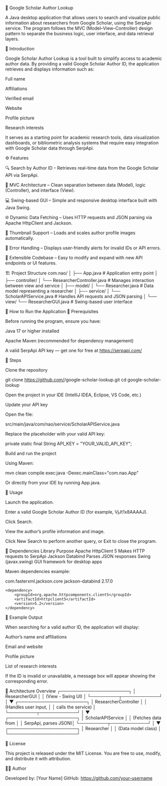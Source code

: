 🧠 Google Scholar Author Lookup

A Java desktop application that allows users to search and visualize public information about researchers from Google Scholar, using the SerpApi
 service.
The program follows the MVC (Model–View–Controller) design pattern to separate the business logic, user interface, and data retrieval layers.

📘 Introduction

Google Scholar Author Lookup is a tool built to simplify access to academic author data.
By providing a valid Google Scholar Author ID, the application retrieves and displays information such as:

Full name

Affiliations

Verified email

Website

Profile picture

Research interests

It serves as a starting point for academic research tools, data visualization dashboards, or bibliometric analysis systems that require easy integration with Google Scholar data through SerpApi.

⚙️ Features

🔍 Search by Author ID – Retrieves real-time data from the Google Scholar API via SerpApi.

🧩 MVC Architecture – Clean separation between data (Model), logic (Controller), and interface (View).

💻 Swing-based GUI – Simple and responsive desktop interface built with Java Swing.

🌐 Dynamic Data Fetching – Uses HTTP requests and JSON parsing via Apache HttpClient and Jackson.

📸 Thumbnail Support – Loads and scales author profile images automatically.

🚫 Error Handling – Displays user-friendly alerts for invalid IDs or API errors.

🧠 Extensible Codebase – Easy to modify and expand with new API endpoints or UI features.

🏗️ Project Structure
com.nao/
│
├── App.java                        # Application entry point
│
├── controller/
│   └── ResearcherController.java   # Manages interaction between view and service
│
├── model/
│   └── Researcher.java             # Data model representing a researcher
│
├── service/
│   └── ScholarAPIService.java      # Handles API requests and JSON parsing
│
└── view/
    └── ResearcherGUI.java          # Swing-based user interface

🚀 How to Run the Application
🧩 Prerequisites

Before running the program, ensure you have:

Java 17 or higher installed

Apache Maven (recommended for dependency management)

A valid SerpApi API key — get one for free at https://serpapi.com/

🧠 Steps

Clone the repository

git clone https://github.com/<your-username>/google-scholar-lookup.git
cd google-scholar-lookup


Open the project in your IDE (IntelliJ IDEA, Eclipse, VS Code, etc.)

Update your API key

Open the file:

src/main/java/com/nao/service/ScholarAPIService.java


Replace the placeholder with your valid API key:

private static final String API_KEY = "YOUR_VALID_API_KEY";


Build and run the project

Using Maven:

mvn clean compile exec:java -Dexec.mainClass="com.nao.App"


Or directly from your IDE by running App.java.

🧭 Usage

Launch the application.

Enter a valid Google Scholar Author ID (for example, VjJt1x8AAAAJ).

Click Search.

View the author’s profile information and image.

Click New Search to perform another query, or Exit to close the program.

🧱 Dependencies
Library	Purpose
Apache HttpClient 5	Makes HTTP requests to SerpApi
Jackson Databind	Parses JSON responses
Swing (javax.swing)	GUI framework for desktop apps

Maven dependencies example:

<dependencies>
    <dependency>
        <groupId>com.fasterxml.jackson.core</groupId>
        <artifactId>jackson-databind</artifactId>
        <version>2.17.0</version>
    </dependency>

    <dependency>
        <groupId>org.apache.httpcomponents.client5</groupId>
        <artifactId>httpclient5</artifactId>
        <version>5.2</version>
    </dependency>
</dependencies>

📂 Example Output

When searching for a valid author ID, the application will display:

Author’s name and affiliations

Email and website

Profile picture

List of research interests

If the ID is invalid or unavailable, a message box will appear showing the corresponding error.

🧩 Architecture Overview
┌──────────────────────┐
│   ResearcherGUI      │
│  (View - Swing UI)   │
└─────────┬────────────┘
          │
          ▼
┌──────────────────────┐
│ ResearcherController │
│ (Handles user input, │
│ calls the service)   │
└─────────┬────────────┘
          │
          ▼
┌──────────────────────┐
│  ScholarAPIService   │
│ (Fetches data from   │
│  SerpApi, parses JSON)│
└─────────┬────────────┘
          │
          ▼
┌──────────────────────┐
│     Researcher       │
│ (Data model class)   │
└──────────────────────┘

🧾 License

This project is released under the MIT License.
You are free to use, modify, and distribute it with attribution.

👨‍💻 Author

Developed by: [Your Name]
GitHub: https://github.com/your-username
